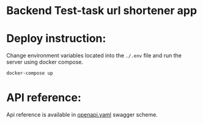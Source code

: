 
# Backend Test-task url shortener app

# Deploy instruction:
Change environment variables located into the `./.env`
file and run the server using docker compose.

```bash
docker-compose up
```

# API reference:
Api reference is available in [openapi.yaml](https://github.com/poipoiPIO/test-task-link-shortener/blob/287dff219b25b427689e03e9ac4beb769891e4e8/openapi.yaml) swagger scheme.